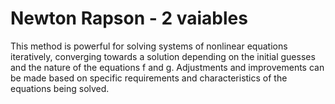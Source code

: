 # Newton Rapson - 2 vaiables

This method is powerful for solving systems of nonlinear equations iteratively, converging towards a solution depending on the initial guesses and the nature of the equations f and g. Adjustments and improvements can be made based on specific requirements and characteristics of the equations being solved.
